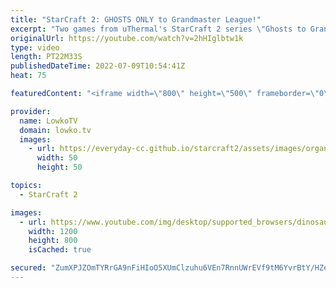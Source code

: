 ```yaml
---
title: "StarCraft 2: GHOSTS ONLY to Grandmaster League!"
excerpt: "Two games from uThermal's StarCraft 2 series \"Ghosts to Grandmaster\". The rules for this SC2 challenge are simple. Only Ghosts as attacking units until Grandmaster League.  Ghost to Grandmasters: https://www.youtube.com/playlist?list=PLhaCXeA_nfD0WplNJSlqY3q_qTP9-dMfY  Support my work on Patreon: https://www.patreon.com/lowkotv"
originalUrl: https://youtube.com/watch?v=2hHIglbtw1k
type: video
length: PT22M33S
publishedDateTime: 2022-07-09T10:54:41Z
heat: 75

featuredContent: "<iframe width=\"800\" height=\"500\" frameborder=\"0\" src=\"https://www.youtube.com/embed/2hHIglbtw1k\" allow=\"accelerometer; autoplay; encrypted-media; gyroscope; picture-in-picture\" allowfullscreen></iframe>"

provider:
  name: LowkoTV
  domain: lowko.tv
  images:
    - url: https://everyday-cc.github.io/starcraft2/assets/images/organizations/lowko.tv-50x50.jpg
      width: 50
      height: 50

topics:
  - StarCraft 2

images:
  - url: https://www.youtube.com/img/desktop/supported_browsers/dinosaur.png
    width: 1200
    height: 800
    isCached: true

secured: "ZumXPJZOmTYRrGA9nFiHIoO5XUmClzuhu6VEn7RnnUWrEVf9tM6YvrBtY/HZeeRw1QH5cWgBSuk65qXKYu3yUafP/uEs+EKMfpjdO3rW+I5PEUGqec7/G70NIR9+n/qoSgDKd3XxoqOsudwZALZDTt8wIRb6DKRNseG2YOFPEar55vc+6hydUdRYQzUa5OnAFB5wPUfZL5lLX5wabOjiRxgzq0/6X0uztNCpT1N1yF0WYmj3ZnYZAf+RhC7uK39OANBp8EN8TZwLIIS8OeqSJf9I8fwdqA2GmFEvNyRRk/alhTM3WBwUhyFGqsIOP7SvoQ5FYJARIeD8Wlvj9EPrH2KyLxOikyiOJ8Q/0l5X/OS63noWHvs0CYnK35NbnK5i9hax9EB8Yky42MhQOaFFGP7MDlyK7v7Ir4S7yhREK7Q=;xaVpvJhtwIOOEH/jVehJFw=="
---
```


